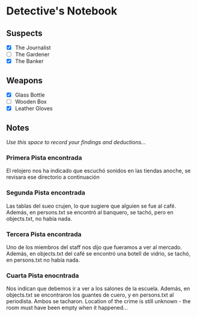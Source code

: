# Detective's Notebook

## Suspects
- [x] The Journalist
- [ ] The Gardener
- [x] The Banker

## Weapons
- [x] Glass Bottle
- [ ] Wooden Box
- [x] Leather Gloves

## Notes
*Use this space to record your findings and deductions...*

### Primera Pista encontrada
El relojero nos ha indicado que escuchó sonidos en las tiendas anoche, se revisara ese directorio a continuación

### Segunda Pista encontrada
Las tablas del sueo crujen, lo que sugiere que alguien se fue al café. Además, en persons.txt se encontró al banquero, se tachó, pero en objects.txt, no había nada.

### Tercera Pista encontrada
Uno de los miembros del staff nos dijo que fueramos a ver al mercado. Además, en objects.txt del café se encontró una botell de vidrio, se tachó, en persons.txt no había nada.

### Cuarta Pista enocntrada
Nos indican que debemos ir a ver a los salones de la escuela. Además, en objects.txt se encontraron los guantes de cuero, y en persons.txt al periodista. Ambos se tacharon.
Location of the crime is still unknown - the room must have been empty when it happened...
